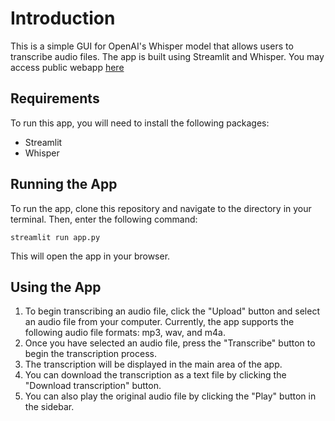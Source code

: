 # Introduction

This is a simple GUI for OpenAI's Whisper model that allows users to transcribe audio files. The app is built using Streamlit and Whisper. You may access public webapp [here](https://simple-transcriber.streamlit.app/)

## Requirements

To run this app, you will need to install the following packages:

- Streamlit
- Whisper

## Running the App

To run the app, clone this repository and navigate to the directory in your terminal. Then, enter the following command:

`streamlit run app.py`

This will open the app in your browser.

## Using the App

1. To begin transcribing an audio file, click the "Upload" button and select an audio file from your computer. Currently, the app supports the following audio file formats: mp3, wav, and m4a.
2. Once you have selected an audio file, press the "Transcribe" button to begin the transcription process.
3. The transcription will be displayed in the main area of the app.
4. You can download the transcription as a text file by clicking the "Download transcription" button.
5. You can also play the original audio file by clicking the "Play" button in the sidebar.
